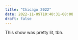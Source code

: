 ```yaml
---
title: "Chicago 2022"
date: 2022-11-09T10:40:31-08:00
draft: false
---
```

This show was pretty lit, tbh.
